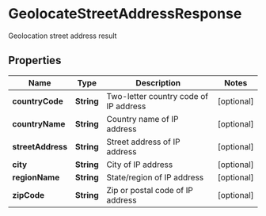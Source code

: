 

# GeolocateStreetAddressResponse

Geolocation street address result
## Properties

Name | Type | Description | Notes
------------ | ------------- | ------------- | -------------
**countryCode** | **String** | Two-letter country code of IP address |  [optional]
**countryName** | **String** | Country name of IP address |  [optional]
**streetAddress** | **String** | Street address of IP address |  [optional]
**city** | **String** | City of IP address |  [optional]
**regionName** | **String** | State/region of IP address |  [optional]
**zipCode** | **String** | Zip or postal code of IP address |  [optional]



